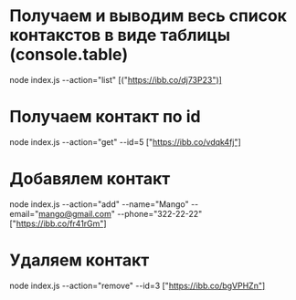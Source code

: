# Получаем и выводим весь список контакстов в виде таблицы (console.table)
node index.js --action="list"
[("https://ibb.co/dj73P23")]

# Получаем контакт по id
node index.js --action="get" --id=5
["https://ibb.co/vdqk4fj"]

# Добавялем контакт
node index.js --action="add" --name="Mango" --email="mango@gmail.com" --phone="322-22-22"
["https://ibb.co/fr41rGm"]

# Удаляем контакт
node index.js --action="remove" --id=3
["https://ibb.co/bgVPHZn"]